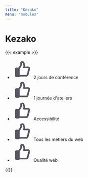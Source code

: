 ```yaml
---
title: "Kezako"
menu: "modules"
---
```


# Kezako

{{< example >}}
<section>
  <ul class="inline-list inline-list--full kezako">
    <li>
        <span class="social-link social-link--big">
            <svg role="img" aria-hidden="true" xmlns="http://www.w3.org/2000/svg" xmlns:xlink="http://www.w3.org/1999/xlink" width="64" height="64" viewBox="0 0 64 64">
                <defs>
                    <path id="a" d="M47.697 27.315c.864-2.106.707-4.537-.55-6.482-1.255-1.944-3.375-3.079-5.573-2.998-1.412.081-2.825.081-4.71.081h-5.101c.078-.243.157-.567.157-.81.863-3.89-2.12-12.56-2.12-12.64-.785-1.945-2.276-3.16-4.552-3.646-.55-.081-1.02-.163-1.57-.163h-.157c-2.198 0-4.004.81-5.338 2.35-.706.81-1.099 1.783-1.02 2.917V7.95c0 1.053 0 2.188.078 3.322 0 .486-.078.972-.392 1.54-1.727 3.403-3.219 5.834-4.867 7.94-.157.162-.236.324-.393.486H4.603c-1.02 0-4.317.406-4.317 5.186v20.338c0 4.78 3.454 4.78 4.631 4.78h6.751c1.413-.08 2.512-.729 3.218-1.701.55.162 1.178.243 1.806.243h19.074c2.433 0 4.631-1.053 6.122-2.917 1.335-1.702 2.041-3.89 1.806-6.158 1.334-1.702 1.884-3.727 1.491-5.834 1.413-1.783 1.963-3.89 1.492-5.915.078-.081.078-.162.157-.162.314-.648.628-1.215.863-1.783zm-4.317-1.863c-.079.243-.236.486-.471.81-.079.162-.236.324-.393.486l-.314.324c-.392.405-.549.973-.549 1.54 0 .243-.079.73.235 1.296.314.73.393 1.378-.47 2.35-.942 1.053-1.256 2.269-.942 3.646.235.892 0 1.54-.628 2.188-.785.891-1.1 1.945-.942 3.079.157 1.053-.079 2.026-.707 2.755-.628.73-1.491 1.134-2.512 1.215H16.613c-.55 0-.942-.162-1.413-.486-.078-.08-.157-.162-.314-.243l-.157-.162V24.966c.314-.324.628-.73 1.02-1.135 1.806-2.35 3.454-5.104 5.338-8.75.707-1.378 1.02-2.675.942-4.052-.078-1.053-.078-2.026-.078-3.08V6.087c.314-.324.785-.567 1.805-.567.236 0 .471 0 .785.081.864.162.942.405 1.02.648.628 1.62 2.277 8.103 1.884 9.805-.157.81-.392 1.62-.55 2.511l-.313 1.135c-.157.73 0 1.458.47 2.026.472.567 1.1.89 1.806.89H36.943c1.884 0 3.376 0 4.867-.08.55 0 1.099.324 1.413.81.157.405.55 1.134.157 2.107z"/>
                </defs>
                <g fill="none" fill-rule="evenodd" transform="translate(7.781 6)">
                    <mask id="b" fill="#fff">
                        <use xlink:href="#a"/>
                    </mask>
                    <use fill="#000" fill-rule="nonzero" xlink:href="#a"/>
                    <g fill="#585462" mask="url(#b)">
                        <path d="M-6.781-6h62v64h-62z"/>
                    </g>
                </g>
            </svg>
            2&nbsp;jours&nbsp;de conférence
        </span>
    </li>
    <li>
        <span class="social-link social-link--big">
            <svg role="img" aria-hidden="true" xmlns="http://www.w3.org/2000/svg" xmlns:xlink="http://www.w3.org/1999/xlink" width="64" height="64" viewBox="0 0 64 64">
                <defs>
                    <path id="a" d="M47.697 27.315c.864-2.106.707-4.537-.55-6.482-1.255-1.944-3.375-3.079-5.573-2.998-1.412.081-2.825.081-4.71.081h-5.101c.078-.243.157-.567.157-.81.863-3.89-2.12-12.56-2.12-12.64-.785-1.945-2.276-3.16-4.552-3.646-.55-.081-1.02-.163-1.57-.163h-.157c-2.198 0-4.004.81-5.338 2.35-.706.81-1.099 1.783-1.02 2.917V7.95c0 1.053 0 2.188.078 3.322 0 .486-.078.972-.392 1.54-1.727 3.403-3.219 5.834-4.867 7.94-.157.162-.236.324-.393.486H4.603c-1.02 0-4.317.406-4.317 5.186v20.338c0 4.78 3.454 4.78 4.631 4.78h6.751c1.413-.08 2.512-.729 3.218-1.701.55.162 1.178.243 1.806.243h19.074c2.433 0 4.631-1.053 6.122-2.917 1.335-1.702 2.041-3.89 1.806-6.158 1.334-1.702 1.884-3.727 1.491-5.834 1.413-1.783 1.963-3.89 1.492-5.915.078-.081.078-.162.157-.162.314-.648.628-1.215.863-1.783zm-4.317-1.863c-.079.243-.236.486-.471.81-.079.162-.236.324-.393.486l-.314.324c-.392.405-.549.973-.549 1.54 0 .243-.079.73.235 1.296.314.73.393 1.378-.47 2.35-.942 1.053-1.256 2.269-.942 3.646.235.892 0 1.54-.628 2.188-.785.891-1.1 1.945-.942 3.079.157 1.053-.079 2.026-.707 2.755-.628.73-1.491 1.134-2.512 1.215H16.613c-.55 0-.942-.162-1.413-.486-.078-.08-.157-.162-.314-.243l-.157-.162V24.966c.314-.324.628-.73 1.02-1.135 1.806-2.35 3.454-5.104 5.338-8.75.707-1.378 1.02-2.675.942-4.052-.078-1.053-.078-2.026-.078-3.08V6.087c.314-.324.785-.567 1.805-.567.236 0 .471 0 .785.081.864.162.942.405 1.02.648.628 1.62 2.277 8.103 1.884 9.805-.157.81-.392 1.62-.55 2.511l-.313 1.135c-.157.73 0 1.458.47 2.026.472.567 1.1.89 1.806.89H36.943c1.884 0 3.376 0 4.867-.08.55 0 1.099.324 1.413.81.157.405.55 1.134.157 2.107z"/>
                </defs>
                <g fill="none" fill-rule="evenodd" transform="translate(7.781 6)">
                    <mask id="b" fill="#fff">
                        <use xlink:href="#a"/>
                    </mask>
                    <use fill="#000" fill-rule="nonzero" xlink:href="#a"/>
                    <g fill="#585462" mask="url(#b)">
                        <path d="M-6.781-6h62v64h-62z"/>
                    </g>
                </g>
            </svg>
            1&nbsp;journée d'ateliers
        </span>
    </li>
    <li>
        <span class="social-link social-link--big">
            <svg role="img" aria-hidden="true" xmlns="http://www.w3.org/2000/svg" xmlns:xlink="http://www.w3.org/1999/xlink" width="64" height="64" viewBox="0 0 64 64">
                <defs>
                    <path id="a" d="M47.697 27.315c.864-2.106.707-4.537-.55-6.482-1.255-1.944-3.375-3.079-5.573-2.998-1.412.081-2.825.081-4.71.081h-5.101c.078-.243.157-.567.157-.81.863-3.89-2.12-12.56-2.12-12.64-.785-1.945-2.276-3.16-4.552-3.646-.55-.081-1.02-.163-1.57-.163h-.157c-2.198 0-4.004.81-5.338 2.35-.706.81-1.099 1.783-1.02 2.917V7.95c0 1.053 0 2.188.078 3.322 0 .486-.078.972-.392 1.54-1.727 3.403-3.219 5.834-4.867 7.94-.157.162-.236.324-.393.486H4.603c-1.02 0-4.317.406-4.317 5.186v20.338c0 4.78 3.454 4.78 4.631 4.78h6.751c1.413-.08 2.512-.729 3.218-1.701.55.162 1.178.243 1.806.243h19.074c2.433 0 4.631-1.053 6.122-2.917 1.335-1.702 2.041-3.89 1.806-6.158 1.334-1.702 1.884-3.727 1.491-5.834 1.413-1.783 1.963-3.89 1.492-5.915.078-.081.078-.162.157-.162.314-.648.628-1.215.863-1.783zm-4.317-1.863c-.079.243-.236.486-.471.81-.079.162-.236.324-.393.486l-.314.324c-.392.405-.549.973-.549 1.54 0 .243-.079.73.235 1.296.314.73.393 1.378-.47 2.35-.942 1.053-1.256 2.269-.942 3.646.235.892 0 1.54-.628 2.188-.785.891-1.1 1.945-.942 3.079.157 1.053-.079 2.026-.707 2.755-.628.73-1.491 1.134-2.512 1.215H16.613c-.55 0-.942-.162-1.413-.486-.078-.08-.157-.162-.314-.243l-.157-.162V24.966c.314-.324.628-.73 1.02-1.135 1.806-2.35 3.454-5.104 5.338-8.75.707-1.378 1.02-2.675.942-4.052-.078-1.053-.078-2.026-.078-3.08V6.087c.314-.324.785-.567 1.805-.567.236 0 .471 0 .785.081.864.162.942.405 1.02.648.628 1.62 2.277 8.103 1.884 9.805-.157.81-.392 1.62-.55 2.511l-.313 1.135c-.157.73 0 1.458.47 2.026.472.567 1.1.89 1.806.89H36.943c1.884 0 3.376 0 4.867-.08.55 0 1.099.324 1.413.81.157.405.55 1.134.157 2.107z"/>
                </defs>
                <g fill="none" fill-rule="evenodd" transform="translate(7.781 6)">
                    <mask id="b" fill="#fff">
                        <use xlink:href="#a"/>
                    </mask>
                    <use fill="#000" fill-rule="nonzero" xlink:href="#a"/>
                    <g fill="#585462" mask="url(#b)">
                        <path d="M-6.781-6h62v64h-62z"/>
                    </g>
                </g>
            </svg>
            Accessibilité
        </span>
    </li>
    <li>
        <span class="social-link social-link--big">
            <svg role="img" aria-hidden="true" xmlns="http://www.w3.org/2000/svg" xmlns:xlink="http://www.w3.org/1999/xlink" width="64" height="64" viewBox="0 0 64 64">
                <defs>
                    <path id="a" d="M47.697 27.315c.864-2.106.707-4.537-.55-6.482-1.255-1.944-3.375-3.079-5.573-2.998-1.412.081-2.825.081-4.71.081h-5.101c.078-.243.157-.567.157-.81.863-3.89-2.12-12.56-2.12-12.64-.785-1.945-2.276-3.16-4.552-3.646-.55-.081-1.02-.163-1.57-.163h-.157c-2.198 0-4.004.81-5.338 2.35-.706.81-1.099 1.783-1.02 2.917V7.95c0 1.053 0 2.188.078 3.322 0 .486-.078.972-.392 1.54-1.727 3.403-3.219 5.834-4.867 7.94-.157.162-.236.324-.393.486H4.603c-1.02 0-4.317.406-4.317 5.186v20.338c0 4.78 3.454 4.78 4.631 4.78h6.751c1.413-.08 2.512-.729 3.218-1.701.55.162 1.178.243 1.806.243h19.074c2.433 0 4.631-1.053 6.122-2.917 1.335-1.702 2.041-3.89 1.806-6.158 1.334-1.702 1.884-3.727 1.491-5.834 1.413-1.783 1.963-3.89 1.492-5.915.078-.081.078-.162.157-.162.314-.648.628-1.215.863-1.783zm-4.317-1.863c-.079.243-.236.486-.471.81-.079.162-.236.324-.393.486l-.314.324c-.392.405-.549.973-.549 1.54 0 .243-.079.73.235 1.296.314.73.393 1.378-.47 2.35-.942 1.053-1.256 2.269-.942 3.646.235.892 0 1.54-.628 2.188-.785.891-1.1 1.945-.942 3.079.157 1.053-.079 2.026-.707 2.755-.628.73-1.491 1.134-2.512 1.215H16.613c-.55 0-.942-.162-1.413-.486-.078-.08-.157-.162-.314-.243l-.157-.162V24.966c.314-.324.628-.73 1.02-1.135 1.806-2.35 3.454-5.104 5.338-8.75.707-1.378 1.02-2.675.942-4.052-.078-1.053-.078-2.026-.078-3.08V6.087c.314-.324.785-.567 1.805-.567.236 0 .471 0 .785.081.864.162.942.405 1.02.648.628 1.62 2.277 8.103 1.884 9.805-.157.81-.392 1.62-.55 2.511l-.313 1.135c-.157.73 0 1.458.47 2.026.472.567 1.1.89 1.806.89H36.943c1.884 0 3.376 0 4.867-.08.55 0 1.099.324 1.413.81.157.405.55 1.134.157 2.107z"/>
                </defs>
                <g fill="none" fill-rule="evenodd" transform="translate(7.781 6)">
                    <mask id="b" fill="#fff">
                        <use xlink:href="#a"/>
                    </mask>
                    <use fill="#000" fill-rule="nonzero" xlink:href="#a"/>
                    <g fill="#585462" mask="url(#b)">
                        <path d="M-6.781-6h62v64h-62z"/>
                    </g>
                </g>
            </svg>
            Tous&nbsp;les&nbsp;métiers du&nbsp;web
        </span>
    </li>
    <li>
        <span class="social-link social-link--big">
            <svg role="img" aria-hidden="true" xmlns="http://www.w3.org/2000/svg" xmlns:xlink="http://www.w3.org/1999/xlink" width="64" height="64" viewBox="0 0 64 64">
                <defs>
                    <path id="a" d="M47.697 27.315c.864-2.106.707-4.537-.55-6.482-1.255-1.944-3.375-3.079-5.573-2.998-1.412.081-2.825.081-4.71.081h-5.101c.078-.243.157-.567.157-.81.863-3.89-2.12-12.56-2.12-12.64-.785-1.945-2.276-3.16-4.552-3.646-.55-.081-1.02-.163-1.57-.163h-.157c-2.198 0-4.004.81-5.338 2.35-.706.81-1.099 1.783-1.02 2.917V7.95c0 1.053 0 2.188.078 3.322 0 .486-.078.972-.392 1.54-1.727 3.403-3.219 5.834-4.867 7.94-.157.162-.236.324-.393.486H4.603c-1.02 0-4.317.406-4.317 5.186v20.338c0 4.78 3.454 4.78 4.631 4.78h6.751c1.413-.08 2.512-.729 3.218-1.701.55.162 1.178.243 1.806.243h19.074c2.433 0 4.631-1.053 6.122-2.917 1.335-1.702 2.041-3.89 1.806-6.158 1.334-1.702 1.884-3.727 1.491-5.834 1.413-1.783 1.963-3.89 1.492-5.915.078-.081.078-.162.157-.162.314-.648.628-1.215.863-1.783zm-4.317-1.863c-.079.243-.236.486-.471.81-.079.162-.236.324-.393.486l-.314.324c-.392.405-.549.973-.549 1.54 0 .243-.079.73.235 1.296.314.73.393 1.378-.47 2.35-.942 1.053-1.256 2.269-.942 3.646.235.892 0 1.54-.628 2.188-.785.891-1.1 1.945-.942 3.079.157 1.053-.079 2.026-.707 2.755-.628.73-1.491 1.134-2.512 1.215H16.613c-.55 0-.942-.162-1.413-.486-.078-.08-.157-.162-.314-.243l-.157-.162V24.966c.314-.324.628-.73 1.02-1.135 1.806-2.35 3.454-5.104 5.338-8.75.707-1.378 1.02-2.675.942-4.052-.078-1.053-.078-2.026-.078-3.08V6.087c.314-.324.785-.567 1.805-.567.236 0 .471 0 .785.081.864.162.942.405 1.02.648.628 1.62 2.277 8.103 1.884 9.805-.157.81-.392 1.62-.55 2.511l-.313 1.135c-.157.73 0 1.458.47 2.026.472.567 1.1.89 1.806.89H36.943c1.884 0 3.376 0 4.867-.08.55 0 1.099.324 1.413.81.157.405.55 1.134.157 2.107z"/>
                </defs>
                <g fill="none" fill-rule="evenodd" transform="translate(7.781 6)">
                    <mask id="b" fill="#fff">
                        <use xlink:href="#a"/>
                    </mask>
                    <use fill="#000" fill-rule="nonzero" xlink:href="#a"/>
                    <g fill="#585462" mask="url(#b)">
                        <path d="M-6.781-6h62v64h-62z"/>
                    </g>
                </g>
            </svg>
            Qualité web
        </span>
    </li>
  </ul>
</section>
{{</ example >}}
